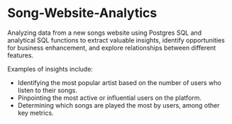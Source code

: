 # Song-Website-Analytics

Analyzing data from a new songs website using Postgres SQL and analytical SQL functions to extract valuable insights, identify opportunities for business enhancement, and explore relationships between different features.

Examples of insights include:
* Identifying the most popular artist based on the number of users who listen to their songs.
* Pinpointing the most active or influential users on the platform.
* Determining which songs are played the most by users, among other key metrics.
